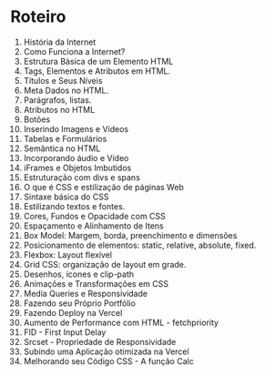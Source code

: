 # Roteiro

1. História da Internet
2. Como Funciona a Internet?
3. Estrutura Básica de um Elemento HTML
4. Tags, Elementos e Atributos em HTML.
5. Títulos e Seus Níveis
6. Meta Dados no HTML.
7. Parágrafos, listas.
8. Atributos no HTML
9. Botões
10. Inserindo Imagens e Vídeos
11. Tabelas e Formulários
12. Semântica no HTML
13. Incorporando áudio e Vídeo
14. iFrames e Objetos Imbutidos
15. Estruturação com divs e spans
16. O que é CSS e estilização de páginas Web
17. Sintaxe básica do CSS
18. Estilizando textos e fontes.
19. Cores, Fundos e Opacidade com CSS
20. Espaçamento e Alinhamento de Itens
21. Box Model: Margem, borda, preenchimento e dimensões
22. Posicionamento de elementos: static, relative, absolute, fixed.
23. Flexbox: Layout flexível
24. Grid CSS: organização de layout em grade.
25. Desenhos, ícones e clip-path
26. Animações e Transformações em CSS
27. Media Queries e Responsividade
28. Fazendo seu Próprio Portfólio
29. Fazendo Deploy na Vercel
30. Aumento de Performance com HTML - fetchpriority
31. FID - First Input Delay
32. Srcset - Propriedade de Responsividade
33. Subindo uma Aplicação otimizada na Vercel
34. Melhorando seu Código CSS - A função Calc